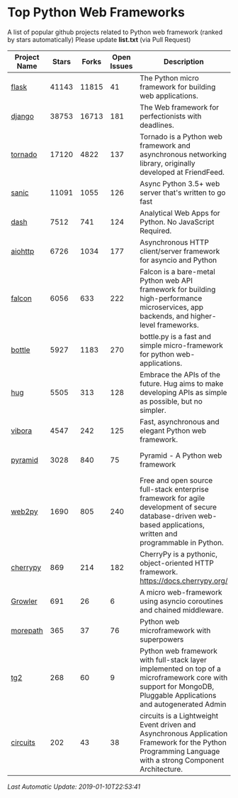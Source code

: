# Top Python Web Frameworks
A list of popular github projects related to Python web framework (ranked by stars automatically)
Please update **list.txt** (via Pull Request)

| Project Name | Stars | Forks | Open Issues | Description | Last Commit |
| ------------ | ----- | ----- | ----------- | ----------- | ----------- |
| [flask](https://github.com/pallets/flask) | 41143 | 11815 | 41 | The Python micro framework for building web applications. | 2019-01-07 18:00:10 |
| [django](https://github.com/django/django) | 38753 | 16713 | 181 | The Web framework for perfectionists with deadlines. | 2019-01-10 09:50:42 |
| [tornado](https://github.com/tornadoweb/tornado) | 17120 | 4822 | 137 | Tornado is a Python web framework and asynchronous networking library, originally developed at FriendFeed. | 2019-01-02 03:51:21 |
| [sanic](https://github.com/huge-success/sanic) | 11091 | 1055 | 126 | Async Python 3.5+ web server that's written to go fast | 2019-01-09 00:12:25 |
| [dash](https://github.com/plotly/dash) | 7512 | 741 | 124 | Analytical Web Apps for Python. No JavaScript Required. | 2019-01-07 21:33:53 |
| [aiohttp](https://github.com/aio-libs/aiohttp) | 6726 | 1034 | 177 | Asynchronous HTTP client/server framework for asyncio and Python | 2019-01-10 12:00:34 |
| [falcon](https://github.com/falconry/falcon) | 6056 | 633 | 222 | Falcon is a bare-metal Python web API framework for building high-performance microservices, app backends, and higher-level frameworks. | 2019-01-05 17:31:52 |
| [bottle](https://github.com/bottlepy/bottle) | 5927 | 1183 | 270 | bottle.py is a fast and simple micro-framework for python web-applications. | 2018-12-13 07:26:27 |
| [hug](https://github.com/timothycrosley/hug) | 5505 | 313 | 128 | Embrace the APIs of the future. Hug aims to make developing APIs as simple as possible, but no simpler. | 2018-09-18 05:18:55 |
| [vibora](https://github.com/vibora-io/vibora) | 4547 | 242 | 125 | Fast, asynchronous and elegant Python web framework. | 2018-07-17 22:02:08 |
| [pyramid](https://github.com/Pylons/pyramid) | 3028 | 840 | 75 | Pyramid - A Python web framework | 2019-01-06 02:03:30 |
| [web2py](https://github.com/web2py/web2py) | 1690 | 805 | 240 | Free and open source full-stack enterprise framework for agile development of secure database-driven web-based applications, written and programmable in Python. | 2018-12-10 03:25:57 |
| [cherrypy](https://github.com/cherrypy/cherrypy) | 869 | 214 | 182 | CherryPy is a pythonic, object-oriented HTTP framework.      https://docs.cherrypy.org/ | 2019-01-03 10:01:21 |
| [Growler](https://github.com/pyGrowler/Growler) | 691 | 26 | 6 | A micro web-framework using asyncio coroutines and chained middleware. | 2017-03-12 02:39:16 |
| [morepath](https://github.com/morepath/morepath) | 365 | 37 | 76 | Python web microframework with superpowers | 2017-12-29 08:11:05 |
| [tg2](https://github.com/TurboGears/tg2) | 268 | 60 | 9 | Python web framework with full-stack layer implemented on top of a microframework core with support for MongoDB, Pluggable Applications and autogenerated Admin | 2018-11-14 21:03:41 |
| [circuits](https://github.com/circuits/circuits) | 202 | 43 | 38 | circuits is a Lightweight Event driven and Asynchronous Application Framework for the Python Programming Language with a strong Component Architecture. | 2018-12-19 12:58:36 |

*Last Automatic Update: 2019-01-10T22:53:41*